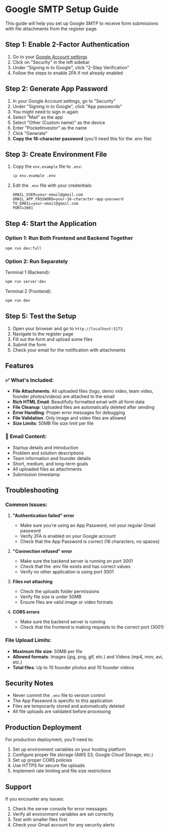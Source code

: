 # Google SMTP Setup Guide

This guide will help you set up Google SMTP to receive form submissions with file attachments from the register page.

## Step 1: Enable 2-Factor Authentication

1. Go to your [Google Account settings](https://myaccount.google.com/)
2. Click on "Security" in the left sidebar
3. Under "Signing in to Google", click "2-Step Verification"
4. Follow the steps to enable 2FA if not already enabled

## Step 2: Generate App Password

1. In your Google Account settings, go to "Security"
2. Under "Signing in to Google", click "App passwords"
3. You might need to sign in again
4. Select "Mail" as the app
5. Select "Other (Custom name)" as the device
6. Enter "PocketInvestor" as the name
7. Click "Generate"
8. **Copy the 16-character password** (you'll need this for the .env file)

## Step 3: Create Environment File

1. Copy the `env.example` file to `.env`:
   ```bash
   cp env.example .env
   ```

2. Edit the `.env` file with your credentials:
   ```env
   GMAIL_USER=your-email@gmail.com
   GMAIL_APP_PASSWORD=your-16-character-app-password
   TO_EMAIL=your-email@gmail.com
   PORT=3001
   ```

## Step 4: Start the Application

### Option 1: Run Both Frontend and Backend Together
```bash
npm run dev:full
```

### Option 2: Run Separately

Terminal 1 (Backend):
```bash
npm run server:dev
```

Terminal 2 (Frontend):
```bash
npm run dev
```

## Step 5: Test the Setup

1. Open your browser and go to `http://localhost:5173`
2. Navigate to the register page
3. Fill out the form and upload some files
4. Submit the form
5. Check your email for the notification with attachments

## Features

### ✅ What's Included:
- **File Attachments**: All uploaded files (logo, demo video, team video, founder photos/videos) are attached to the email
- **Rich HTML Email**: Beautifully formatted email with all form data
- **File Cleanup**: Uploaded files are automatically deleted after sending
- **Error Handling**: Proper error messages for debugging
- **File Validation**: Only image and video files are allowed
- **Size Limits**: 50MB file size limit per file

### 📧 Email Content:
- Startup details and introduction
- Problem and solution descriptions
- Team information and founder details
- Short, medium, and long-term goals
- All uploaded files as attachments
- Submission timestamp

## Troubleshooting

### Common Issues:

1. **"Authentication failed" error**
   - Make sure you're using an App Password, not your regular Gmail password
   - Verify 2FA is enabled on your Google account
   - Check that the App Password is correct (16 characters, no spaces)

2. **"Connection refused" error**
   - Make sure the backend server is running on port 3001
   - Check that the .env file exists and has correct values
   - Verify no other application is using port 3001

3. **Files not attaching**
   - Check the uploads folder permissions
   - Verify file size is under 50MB
   - Ensure files are valid image or video formats

4. **CORS errors**
   - Make sure the backend server is running
   - Check that the frontend is making requests to the correct port (3001)

### File Upload Limits:
- **Maximum file size**: 50MB per file
- **Allowed formats**: Images (jpg, png, gif, etc.) and Videos (mp4, mov, avi, etc.)
- **Total files**: Up to 10 founder photos and 10 founder videos

## Security Notes

- Never commit the `.env` file to version control
- The App Password is specific to this application
- Files are temporarily stored and automatically deleted
- All file uploads are validated before processing

## Production Deployment

For production deployment, you'll need to:
1. Set up environment variables on your hosting platform
2. Configure proper file storage (AWS S3, Google Cloud Storage, etc.)
3. Set up proper CORS policies
4. Use HTTPS for secure file uploads
5. Implement rate limiting and file size restrictions

## Support

If you encounter any issues:
1. Check the server console for error messages
2. Verify all environment variables are set correctly
3. Test with smaller files first
4. Check your Gmail account for any security alerts

